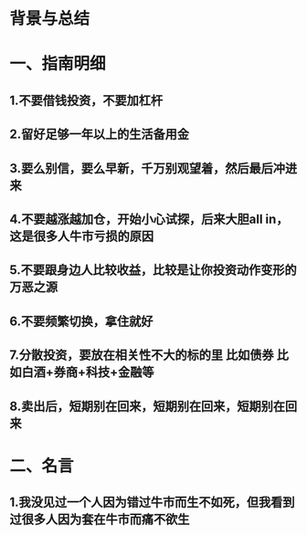 # 背景与总结

# 一、指南明细
## 1.不要借钱投资，不要加杠杆
## 2.留好足够一年以上的生活备用金
## 3.要么别信，要么早新，千万别观望着，然后最后冲进来
## 4.不要越涨越加仓，开始小心试探，后来大胆all in，这是很多人牛市亏损的原因
## 5.不要跟身边人比较收益，比较是让你投资动作变形的万恶之源
## 6.不要频繁切换，拿住就好
## 7.分散投资，要放在相关性不大的标的里  比如债券 比如白酒+券商+科技+金融等
## 8.卖出后，短期别在回来，短期别在回来，短期别在回来

# 二、名言
## 1.我没见过一个人因为错过牛市而生不如死，但我看到过很多人因为套在牛市而痛不欲生